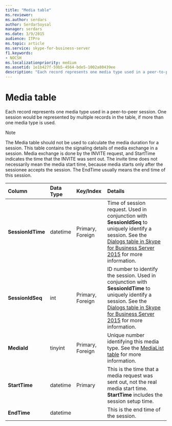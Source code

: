 ```yaml
---
title: "Media table"
ms.reviewer: 
ms.author: serdars
author: SerdarSoysal
manager: serdars
ms.date: 3/9/2015
audience: ITPro
ms.topic: article
ms.service: skype-for-business-server
f1.keywords:
- NOCSH
ms.localizationpriority: medium
ms.assetid: 1e1b427f-59b5-4564-bde5-1002a80439ee
description: "Each record represents one media type used in a peer-to-peer session. One session would be represented by multiple records in the table, if more than one media type is used."
---
```


# Media table
 
Each record represents one media type used in a peer-to-peer session. One session would be represented by multiple records in the table, if more than one media type is used.
  
> [!NOTE]
> The Media table should not be used to calculate the media duration for a session. This table contains the signaling details of media exchange in a session. Media exchange is done by the INVITE request, and StartTime indicates the time that the INVITE was sent out. The invite time does not necessarily mean the media start time, because media starts only after the sessionee accepts the session. The EndTime usually means the end time of this session. 
  
|**Column**|**Data Type**|**Key/Index**|**Details**|
|:-----|:-----|:-----|:-----|
|**SessionIdTime** <br/> |datetime  <br/> |Primary, Foreign  <br/> |Time of session request. Used in conjunction with **SessionIdSeq** to uniquely identify a session. See the [Dialogs table in Skype for Business Server 2015](dialogs.md) for more information. <br/> |
|**SessionIdSeq** <br/> |int  <br/> |Primary, Foreign  <br/> |ID number to identify the session. Used in conjunction with **SessionIdTime** to uniquely identify a session. See the [Dialogs table in Skype for Business Server 2015](dialogs.md) for more information. <br/> |
|**MediaId** <br/> |tinyint  <br/> |Primary, Foreign  <br/> |Unique number identifying this media type. See the [MediaList table](medialist.md) for more information. <br/> |
|**StartTime** <br/> |datetime  <br/> |Primary  <br/> |This is the time that a media request was sent out, not the real media start time. **StartTime** includes the session setup time. <br/> |
|**EndTime** <br/> |datetime  <br/> ||This is the end time of the session.  <br/> |
   

